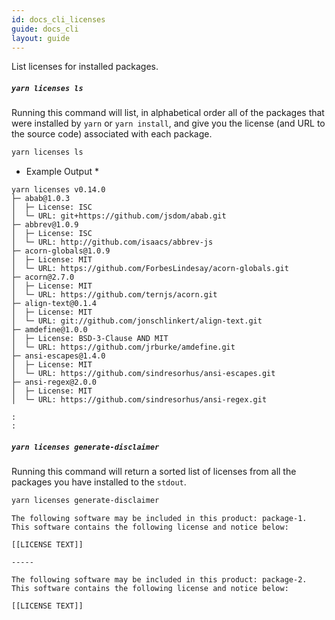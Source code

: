```yaml
---
id: docs_cli_licenses
guide: docs_cli
layout: guide
---
```


<p class="lead">List licenses for installed packages.</p>

##### `yarn licenses ls` <a class="toc" id="toc-yarn-licenses-ls" href="#toc-yarn-licenses-ls"></a>

Running this command will list, in alphabetical order all of the packages that were installed by `yarn` or `yarn install`, and give you the license (and URL to the source code) associated with each package.

```sh
yarn licenses ls
```

* Example Output *

```
yarn licenses v0.14.0
├─ abab@1.0.3
│  ├─ License: ISC
│  └─ URL: git+https://github.com/jsdom/abab.git
├─ abbrev@1.0.9
│  ├─ License: ISC
│  └─ URL: http://github.com/isaacs/abbrev-js
├─ acorn-globals@1.0.9
│  ├─ License: MIT
│  └─ URL: https://github.com/ForbesLindesay/acorn-globals.git
├─ acorn@2.7.0
│  ├─ License: MIT
│  └─ URL: https://github.com/ternjs/acorn.git
├─ align-text@0.1.4
│  ├─ License: MIT
│  └─ URL: git://github.com/jonschlinkert/align-text.git
├─ amdefine@1.0.0
│  ├─ License: BSD-3-Clause AND MIT
│  └─ URL: https://github.com/jrburke/amdefine.git
├─ ansi-escapes@1.4.0
│  ├─ License: MIT
│  └─ URL: https://github.com/sindresorhus/ansi-escapes.git
├─ ansi-regex@2.0.0
│  ├─ License: MIT
│  └─ URL: https://github.com/sindresorhus/ansi-regex.git

:
:
```

##### `yarn licenses generate-disclaimer` <a class="toc" id="toc-yarn-licenses-generate-disclaimer" href="#toc-yarn-licenses-generate-disclaimer"></a>

Running this command will return a sorted list of licenses from all the
packages you have installed to the `stdout`.

```sh
yarn licenses generate-disclaimer
```

```
The following software may be included in this product: package-1. This software contains the following license and notice below:

[[LICENSE TEXT]]

-----

The following software may be included in this product: package-2. This software contains the following license and notice below:

[[LICENSE TEXT]]
```
